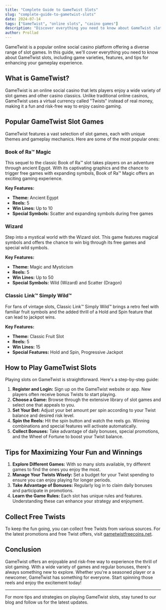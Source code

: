 ```yaml
---
title: "Complete Guide to GameTwist Slots"
slug: "complete-guide-to-gametwist-slots"
date: 2024-07-14
tags: ["GameTwist", "online slots", "casino games"]
description: "Discover everything you need to know about GameTwist slots, from game varieties to strategies for maximizing your fun and winnings."
author: Prollad
---
```


GameTwist is a popular online social casino platform offering a diverse range of slot games. In this guide, we'll cover everything you need to know about GameTwist slots, including game varieties, features, and tips for enhancing your gameplay experience.

## What is GameTwist?

GameTwist is an online social casino that lets players enjoy a wide variety of slot games and other casino classics. Unlike traditional online casinos, GameTwist uses a virtual currency called "Twists" instead of real money, making it a fun and risk-free way to enjoy casino gaming.

## Popular GameTwist Slot Games

GameTwist features a vast selection of slot games, each with unique themes and gameplay mechanics. Here are some of the most popular ones:

### Book of Ra™ Magic

This sequel to the classic Book of Ra™ slot takes players on an adventure through ancient Egypt. With its captivating graphics and the chance to trigger free games with expanding symbols, Book of Ra™ Magic offers an exciting gaming experience.

**Key Features:**
- **Theme:** Ancient Egypt
- **Reels:** 5
- **Win Lines:** Up to 10
- **Special Symbols:** Scatter and expanding symbols during free games

### Wizard

Step into a mystical world with the Wizard slot. This game features magical symbols and offers the chance to win big through its free games and special wild symbols.

**Key Features:**
- **Theme:** Magic and Mysticism
- **Reels:** 5
- **Win Lines:** Up to 50
- **Special Symbols:** Wild (Wizard) and Scatter (Dragon)

### Classic Link™ Simply Wild™

For fans of vintage slots, Classic Link™ Simply Wild™ brings a retro feel with familiar fruit symbols and the added thrill of a Hold and Spin feature that can lead to jackpot wins.

**Key Features:**
- **Theme:** Classic Fruit Slot
- **Reels:** 5
- **Win Lines:** 15
- **Special Features:** Hold and Spin, Progressive Jackpot

## How to Play GameTwist Slots

Playing slots on GameTwist is straightforward. Here's a step-by-step guide:

1. **Register and Login:** Sign up on the GameTwist website or app. New players often receive bonus Twists to start playing.
2. **Choose a Game:** Browse through the extensive library of slot games and select one that appeals to you.
3. **Set Your Bet:** Adjust your bet amount per spin according to your Twist balance and desired risk level.
4. **Spin the Reels:** Hit the spin button and watch the reels go. Winning combinations and special features will activate automatically.
5. **Collect Bonuses:** Take advantage of daily bonuses, special promotions, and the Wheel of Fortune to boost your Twist balance.

## Tips for Maximizing Your Fun and Winnings

1. **Explore Different Games:** With so many slots available, try different games to find the ones you enjoy the most.
2. **Manage Your Twists Wisely:** Set a budget for your Twist spending to ensure you can enjoy playing for longer periods.
3. **Take Advantage of Bonuses:** Regularly log in to claim daily bonuses and participate in promotions.
4. **Learn the Game Rules:** Each slot has unique rules and features. Understanding these can enhance your strategy and enjoyment.

## Collect Free Twists

To keep the fun going, you can collect free Twists from various sources. For the latest promotions and free Twist offers, visit [gametwistfreecoins.net](https://www.gametwistfreecoins.net).

## Conclusion

GameTwist offers an enjoyable and risk-free way to experience the thrill of slot gaming. With a wide variety of games and regular bonuses, there's always something new to explore. Whether you're a seasoned player or a newcomer, GameTwist has something for everyone. Start spinning those reels and enjoy the excitement today!

---

For more tips and strategies on playing GameTwist slots, stay tuned to our blog and follow us for the latest updates.